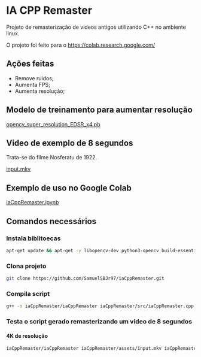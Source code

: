 # IA CPP Remaster

Projeto de remasterização de videos antigos utilizando C++ no ambiente linux.

O projeto foi feito para o https://colab.research.google.com/

## Ações feitas

- Remove ruidos;
- Aumenta FPS;
- Aumenta resolução;

## Modelo de treinamento para aumentar resolução

[opencv_super_resolution_EDSR_x4.pb](https://github.com/SamuelSBJr97/iaCppRemaster/blob/main/assets/opencv_super_resolution_EDSR_x4.pb)

## Video de exemplo de 8 segundos

Trata-se do filme Nosferatu de 1922.

[input.mkv](https://github.com/SamuelSBJr97/iaCppRemaster/blob/main/assets/input.mkv)

## Exemplo de uso no Google Colab

[iaCppRemaster.ipynb](https://colab.research.google.com/github/SamuelSBJr97/iaCppRemaster/blob/main/iaCppRemaster.ipynb)

## Comandos necessários

### Instala biblitoecas
```bash
apt-get update && apt-get -y libopencv-dev python3-opencv build-essential ffmpeg libavcodec-dev libavformat-dev libswscale-dev
```

### Clona projeto
```bash
git clone https://github.com/SamuelSBJr97/iaCppRemaster.git
```

### Compila script
```bash
g++ -o iaCppRemaster/iaCppRemaster iaCppRemaster/src/iaCppRemaster.cpp `pkg-config --cflags --libs opencv4`
```

### Testa o script gerado remasterizando um video de 8 segundos

#### 4K de resolução
```bash
iaCppRemaster/iaCppRemaster iaCppRemaster/assets/input.mkv iaCppRemaster/assets/output.mp4 iaCppRemaster/assets/opencv_super_resolution_EDSR_x4.pb edsr 4
```